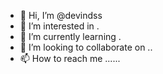 - 👋 Hi, I’m @devindss 
- 👀 I’m interested in .
- 🌱 I’m currently learning .
- 💞️ I’m looking to collaborate on ..
- 📫 How to reach me ......

<!---
devindss/devindss is a ✨ special ✨ repository because its `README.md` (this file) appears on your GitHub profile.
You can click the Preview link to take a look at your changes.
--->
